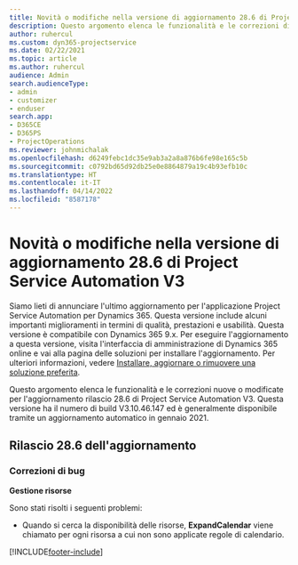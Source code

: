 ```yaml
---
title: Novità o modifiche nella versione di aggiornamento 28.6 di Project Service Automation aggiornamento rapido V3
description: Questo argomento elenca le funzionalità e le correzioni disponibili nella versione di aggiornamento 28.6 di Project Service Automation aggiornamento rapido V3.
author: ruhercul
ms.custom: dyn365-projectservice
ms.date: 02/22/2021
ms.topic: article
ms.author: ruhercul
audience: Admin
search.audienceType:
- admin
- customizer
- enduser
search.app:
- D365CE
- D365PS
- ProjectOperations
ms.reviewer: johnmichalak
ms.openlocfilehash: d6249febc1dc35e9ab3a2a8a876b6fe98e165c5b
ms.sourcegitcommit: c0792bd65d92db25e0e8864879a19c4b93efb10c
ms.translationtype: HT
ms.contentlocale: it-IT
ms.lasthandoff: 04/14/2022
ms.locfileid: "8587178"
---
```

# <a name="whats-new-or-changed-in-project-service-automation-update-release-286-v3"></a>Novità o modifiche nella versione di aggiornamento 28.6 di Project Service Automation V3

Siamo lieti di annunciare l'ultimo aggiornamento per l'applicazione Project Service Automation per Dynamics 365. Questa versione include alcuni importanti miglioramenti in termini di qualità, prestazioni e usabilità. Questa versione è compatibile con Dynamics 365 9.x. Per eseguire l'aggiornamento a questa versione, visita l'interfaccia di amministrazione di Dynamics 365 online e vai alla pagina delle soluzioni per installare l'aggiornamento. Per ulteriori informazioni, vedere [Installare, aggiornare o rimuovere una soluzione preferita](/power-platform/admin/install-remove-preferred-solution).

Questo argomento elenca le funzionalità e le correzioni nuove o modificate per l'aggiornamento rilascio 28.6 di Project Service Automation V3. Questa versione ha il numero di build V3.10.46.147 ed è generalmente disponibile tramite un aggiornamento automatico in gennaio 2021.

## <a name="update-release-286"></a>Rilascio 28.6 dell'aggiornamento

### <a name="bug-fixes"></a>Correzioni di bug


**Gestione risorse**

Sono stati risolti i seguenti problemi:

- Quando si cerca la disponibilità delle risorse, **ExpandCalendar** viene chiamato per ogni risorsa a cui non sono applicate regole di calendario.


[!INCLUDE[footer-include](../includes/footer-banner.md)]
